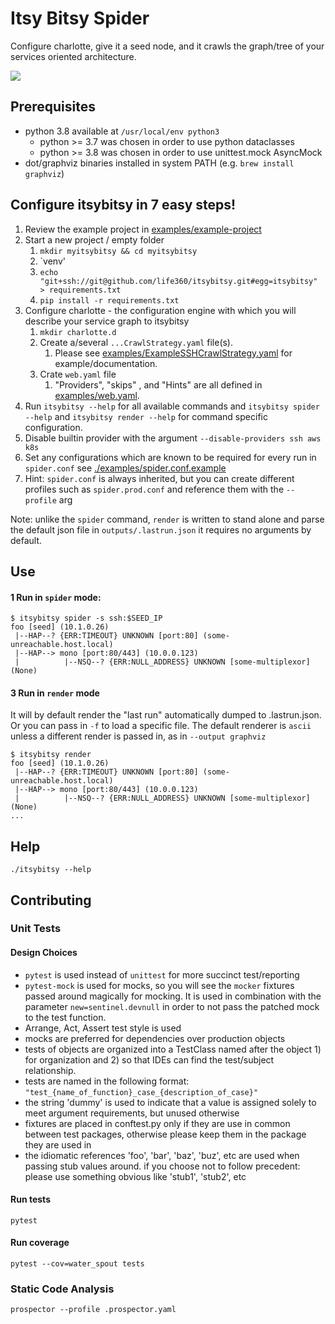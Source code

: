 # Itsy Bitsy Spider

Configure charlotte, give it a seed node, and it crawls the graph/tree of your services oriented architecture.

![](./assets/demo.gif)

## Prerequisites
* python 3.8 available at `/usr/local/env python3`
  * python >= 3.7 was chosen in order to use python dataclasses
  * python >= 3.8 was chosen in order to use unittest.mock AsyncMock
* dot/graphviz binaries installed in system PATH (e.g. `brew install graphviz`)

## Configure itsybitsy in 7 easy steps!
1. Review the example project in [examples/example-project](examples/example-project)
1. Start a new project / empty folder
    1. `mkdir myitsybitsy && cd myitsybitsy`
    1. `venv'
    1. `echo "git+ssh://git@github.com/life360/itsybitsy.git#egg=itsybitsy" > requirements.txt`
    1. `pip install -r requirements.txt`
1. Configure charlotte - the configuration engine with which you will describe your service graph to itsybitsy
    1. `mkdir charlotte.d`
    1. Create a/several `...CrawlStrategy.yaml` file(s).
        1. Please see [examples/ExampleSSHCrawlStrategy.yaml](examples/ExampleSSHCrawlStrategy.yaml) for example/documentation.
    2. Crate `web.yaml` file  
        1. "Providers", "skips" , and "Hints" are all defined in [examples/web.yaml](examples/web.yaml). 
1. Run `itsybitsy --help` for all available commands and `itsybitsy spider --help` and `itsybitsy render --help` for command specific configuration.
1. Disable builtin provider with the argument `--disable-providers ssh aws k8s`
1. Set any configurations which are known to be required for every run in `spider.conf` see [./examples/spider.conf.example](./examples/spider.conf.example)
  1. Hint: `spider.conf` is always inherited, but you can create different profiles such as `spider.prod.conf` and reference them with the `--profile` arg

Note: unlike the `spider` command, `render` is written to stand alone and parse the default json file in `outputs/.lastrun.json` it requires no arguments by default.

## Use
#### 1 Run in `spider` mode:

```
$ itsybitsy spider -s ssh:$SEED_IP
foo [seed] (10.1.0.26)
 |--HAP--? {ERR:TIMEOUT} UNKNOWN [port:80] (some-unreachable.host.local)
 |--HAP--> mono [port:80/443] (10.0.0.123)
 |          |--NSQ--? {ERR:NULL_ADDRESS} UNKNOWN [some-multiplexor] (None)
```


#### 3 Run in `render` mode
It will by default render the "last run" automatically dumped to .lastrun.json.  Or you can pass in `-f` to load a specific file.  The default renderer is `ascii` unless a different render is passed in, as in `--output graphviz`

``` 
$ itsybitsy render
foo [seed] (10.1.0.26)
 |--HAP--? {ERR:TIMEOUT} UNKNOWN [port:80] (some-unreachable.host.local)
 |--HAP--> mono [port:80/443] (10.0.0.123)
 |          |--NSQ--? {ERR:NULL_ADDRESS} UNKNOWN [some-multiplexor] (None)
...
```

## Help
```
./itsybitsy --help
```


## Contributing

### Unit Tests
#### Design Choices
* `pytest` is used instead of `unittest` for more succinct test/reporting
* `pytest-mock` is used for mocks, so you will see the `mocker` fixtures passed around magically for mocking. It is used in combination with the parameter `new=sentinel.devnull` in order to not pass the patched mock to the test function. 
* Arrange, Act, Assert test style is used
* mocks are preferred for dependencies over production objects
* tests of objects are organized into a TestClass named after the object 1) for organization and 2) so that IDEs can find the test/subject relationship.
* tests are named in the following format: `"test_{name_of_function}_case_{description_of_case}"`
* the string 'dummy' is used to indicate that a value is assigned solely to meet argument requirements, but unused otherwise
* fixtures are placed in conftest.py only if they are use in common between test packages, otherwise please keep them in the package they are used in
* the idiomatic references 'foo', 'bar', 'baz', 'buz', etc are used when passing stub values around.  if you choose not to follow precedent:  please use something obvious like 'stub1', 'stub2', etc

#### Run tests
```
pytest
```

#### Run coverage
```
pytest --cov=water_spout tests
```

### Static Code Analysis
```
prospector --profile .prospector.yaml 
```

